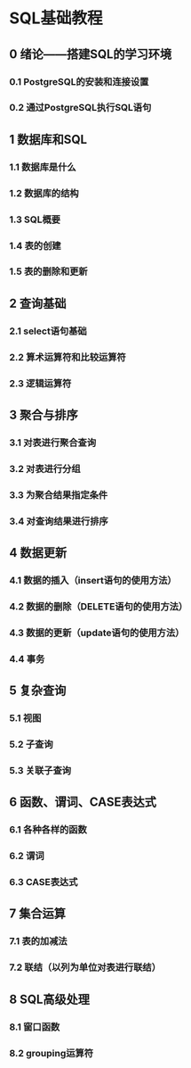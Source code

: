 # SQL基础教程

## 0 绪论——搭建SQL的学习环境

### 0.1 PostgreSQL的安装和连接设置

### 0.2 通过PostgreSQL执行SQL语句

## 1 数据库和SQL

### 1.1 数据库是什么

### 1.2 数据库的结构

### 1.3 SQL概要

### 1.4 表的创建

### 1.5 表的删除和更新

## 2 查询基础

### 2.1 select语句基础

### 2.2 算术运算符和比较运算符

### 2.3 逻辑运算符

## 3 聚合与排序

### 3.1 对表进行聚合查询

### 3.2 对表进行分组

### 3.3 为聚合结果指定条件

### 3.4 对查询结果进行排序

## 4 数据更新

### 4.1 数据的插入（insert语句的使用方法）

### 4.2 数据的删除（DELETE语句的使用方法）

### 4.3 数据的更新（update语句的使用方法）

### 4.4 事务

## 5 复杂查询

### 5.1 视图

### 5.2 子查询

### 5.3 关联子查询

## 6 函数、谓词、CASE表达式

### 6.1 各种各样的函数

### 6.2 谓词

### 6.3 CASE表达式

## 7 集合运算

### 7.1 表的加减法

### 7.2 联结（以列为单位对表进行联结）

## 8 SQL高级处理

### 8.1 窗口函数

### 8.2 grouping运算符
